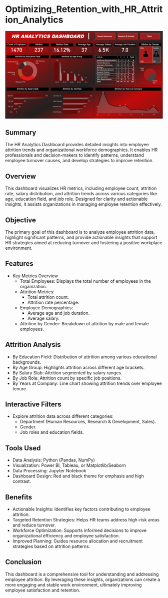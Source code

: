 # Optimizing_Retention_with_HR_Attrition_Analytics
![Project](https://github.com/Vishwastanwar/Hr_Analytics_Analysis/blob/main/image.png)


## Summary
The HR Analytics Dashboard provides detailed insights into employee attrition trends and organizational workforce demographics. It enables HR professionals and decision-makers to identify patterns, understand employee turnover causes, and develop strategies to improve retention.

## Overview
This dashboard visualizes HR metrics, including employee count, attrition rate, salary distribution, and attrition trends across various categories like age, education field, and job role. Designed for clarity and actionable insights, it assists organizations in managing employee retention effectively.

## Objective
The primary goal of this dashboard is to analyze employee attrition data, highlight significant patterns, and provide actionable insights that support HR strategies aimed at reducing turnover and fostering a positive workplace environment.

## Features
- Key Metrics Overview
  - Total Employees: Displays the total number of employees in the organization.
  - Attrition Metrics:
    - Total attrition count.
    - Attrition rate percentage.
  - Employee Demographics:
    - Average age and job duration.
    - Average salary.
  - Attrition by Gender: Breakdown of attrition by male and female employees.
## Attrition Analysis
  - By Education Field: Distribution of attrition among various educational backgrounds.
  - By Age Group: Highlights attrition across different age brackets.
  - By Salary Slab: Attrition segmented by salary ranges.
  - By Job Role: Attrition count by specific job positions.
  - By Years at Company: Line chart showing attrition trends over employee tenure.
## Interactive Filters
 - Explore attrition data across different categories:
   - Department (Human Resources, Research & Development, Sales).
   - Gender.
   - Job roles and education fields.
## Tools Used
- Data Analysis: Python (Pandas, NumPy)
- Visualization: Power BI, Tableau, or Matplotlib/Seaborn
- Data Processing: Jupyter Notebook
- Dashboard Design: Red and black theme for emphasis and high contrast.
  
## Benefits
- Actionable Insights: Identifies key factors contributing to employee attrition.
- Targeted Retention Strategies: Helps HR teams address high-risk areas and reduce turnover.
- Workforce Optimization: Supports informed decisions to improve organizational efficiency and employee satisfaction.
- Improved Planning: Guides resource allocation and recruitment strategies based on attrition patterns.
## Conclusion
This dashboard is a comprehensive tool for understanding and addressing employee attrition. By leveraging these insights, organizations can create a more engaging and stable work environment, ultimately improving employee satisfaction and retention.
